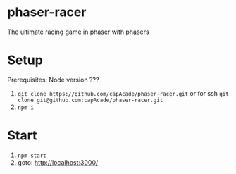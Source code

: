 # phaser-racer
The ultimate racing game in phaser with phasers

# Setup
Prerequisites: Node version ???
1. `git clone https://github.com/capAcade/phaser-racer.git` or for ssh `git clone git@github.com:capAcade/phaser-racer.git`
2. `npm i`

# Start
1. `npm start`
2. goto: [http://localhost:3000/](http://localhost:3000/)
